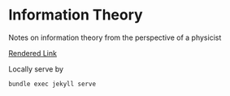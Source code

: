 # Information Theory

Notes on information theory from the perspective of a physicist

[Rendered Link](https://lan13005.github.io/Information-Theory/)

Locally serve by
```
bundle exec jekyll serve
```